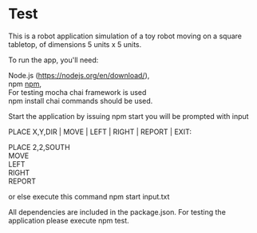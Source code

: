# Test

This is a robot application simulation of a toy robot moving on a square tabletop, of dimensions 5 units x 5 units.

To run the app, you'll need:

Node.js  (https://nodejs.org/en/download/),      
npm [npm](https://www.npmjs.com/),                          
For testing mocha chai framework is used                        
npm install chai commands should be used.                       


Start the application by issuing npm start you will be prompted with input 

PLACE X,Y,DIR | MOVE | LEFT | RIGHT | REPORT | EXIT:

PLACE 2,2,SOUTH             
MOVE                          
LEFT                            
RIGHT                             
REPORT                                          

or else execute this command npm start input.txt

All dependencies are included in the package.json. For testing the application please execute npm test.

